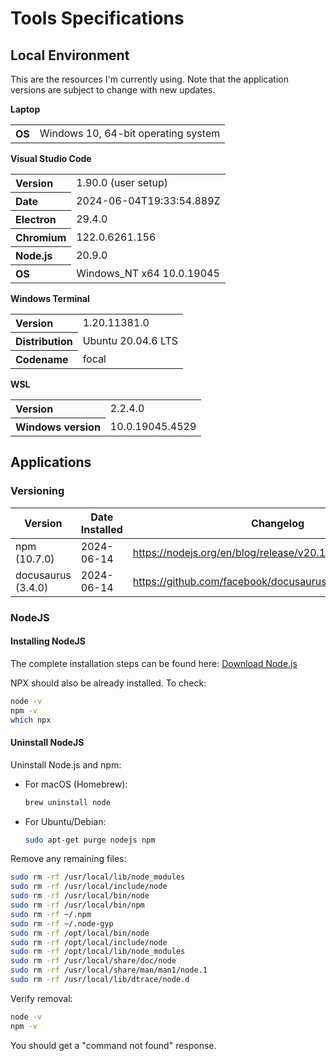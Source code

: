 
# Tools Specifications




## Local Environment

This are the resources I'm currently using.
Note that the application versions are subject to change with new updates.

**Laptop**

<table><tr>
<th style="text-align: left;">OS</th>
<td>Windows 10, 64-bit operating system</td>
</tr></table>

**Visual Studio Code**

<table>
<tr>
<th style="text-align: left;">Version</th>
<td>1.90.0 (user setup)</td>
</tr>
<tr>
<th style="text-align: left;">Date</th>
<td>2024-06-04T19:33:54.889Z</td>
</tr>
<tr>
<th style="text-align: left;">Electron</th>
<td>29.4.0</td>
</tr>
<tr>
<th style="text-align: left;">Chromium</th>
<td>122.0.6261.156</td>
</tr>
<tr>
<th style="text-align: left;">Node.js</th>
<td>20.9.0</td>
</tr>
<tr>
<th style="text-align: left;">OS</th>
<td>Windows_NT x64 10.0.19045</td>
</tr>
</table>

**Windows Terminal** 

<table>
<tr>
<th style="text-align: left;">Version</th>
<td>1.20.11381.0</td>
</tr>
<tr>
<th style="text-align: left;">Distribution</th>
<td>Ubuntu 20.04.6 LTS</td>
</tr>
<tr>
<th style="text-align: left;">Codename</th>
<td>focal</td>
</tr>
</table>

**WSL**

<table>
<tr>
<th style='text-align: left;'>Version</th>
<td>2.2.4.0</td>
</tr>
<tr>
<th>Windows version</th>
<td>10.0.19045.4529</td>
</tr>
</table>


## Applications

### Versioning 

Version             | Date Installed    | Changelog
--------------------|-------------------|---------
 npm (10.7.0)       | 2024-06-14        | https://nodejs.org/en/blog/release/v20.14.0
 docusaurus (3.4.0) | 2024-06-14        | https://github.com/facebook/docusaurus/releases/tag/v3.4.0


### NodeJS 

#### Installing NodeJS

The complete installation steps can be found here: [Download Node.js](https://nodejs.org/en/download/package-manager)

NPX should also be already installed. To check:

```bash
node -v
npm -v
which npx
```


#### Uninstall NodeJS 

Uninstall Node.js and npm:

- For macOS (Homebrew):

    ```bash
    brew uninstall node
    ```

- For Ubuntu/Debian:

    ```bash
    sudo apt-get purge nodejs npm
    ```

Remove any remaining files:

```bash
sudo rm -rf /usr/local/lib/node_modules
sudo rm -rf /usr/local/include/node
sudo rm -rf /usr/local/bin/node
sudo rm -rf /usr/local/bin/npm
sudo rm -rf ~/.npm
sudo rm -rf ~/.node-gyp
sudo rm -rf /opt/local/bin/node
sudo rm -rf /opt/local/include/node
sudo rm -rf /opt/local/lib/node_modules
sudo rm -rf /usr/local/share/doc/node
sudo rm -rf /usr/local/share/man/man1/node.1
sudo rm -rf /usr/local/lib/dtrace/node.d
```

Verify removal:

```bash
node -v
npm -v
```
You should get a "command not found" response.